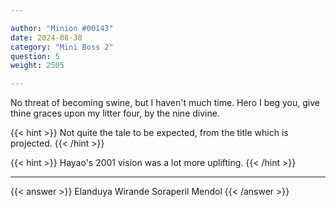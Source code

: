 ```yaml
---

author: "Minion #00143"
date: 2024-08-30
category: "Mini Boss 2"
question: 5
weight: 2505

---
```


No threat of becoming swine, but I haven't much time. Hero I beg you, give thine graces upon my litter four, by the nine divine.

{{< hint >}} Not quite the tale to be expected, from the title which is projected. {{< /hint >}}

{{< hint >}} Hayao's 2001 vision was a lot more uplifting. {{< /hint >}}

---

{{< answer >}} Elanduya Wirande Soraperil Mendol {{< /answer >}}


